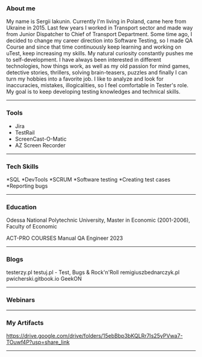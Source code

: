 ### About me

My name is Sergii Iakunin. Currently I'm living in Poland, came here from Ukraine in 2015. 
Last few years I worked in Transport sector and made way from Junior Dispatcher to Chief of Transport Department. Some time ago, I decided to change my career direction into Software Testing, so I made QA Course and since that time continuously keep learning and working on uTest, keep increasing my skills.
My natural curiosity constantly pushes me to self-development. I have always been interested in different technologies, how things work, as well as my old passion for mind games, detective stories, thrillers, solving brain-teasers, puzzles and finally I can turn my hobbies into a favorite job. I like to analyze and look for inaccuracies, mistakes, illogicalities, so I feel comfortable in Tester's role.
My goal is to keep developing testing knowledges and technical skills.
_____________________________________________________________________________________________________

### Tools

* Jira
* TestRail
* ScreenCast-O-Matic
* AZ Screen Recorder
_____________________________________________________________________________________________________

### Tech Skills

*SQL
*DevTools
*SCRUM
*Software testing
*Creating test cases
*Reporting bugs

_____________________________________________________________________________________________________

### Education

Odessa National Polytechnic University, Master in Economic (2001-2006), Faculty of Economic

ACT-PRO COURSES Manual QA Engineer 2023

_____________________________________________________________________________________________________

### Blogs

testerzy.pl
testuj.pl - Test, Bugs & Rock'n'Roll
remigiuszbednarczyk.pl
pwicherski.gitbook.io
GeekON
_____________________________________________________________________________________________________

### Webinars

_____________________________________________________________________________________________________

### My Artifacts

https://drive.google.com/drive/folders/15ebBbp3bKQLRr7Is25yPVwa7-TOuwf4P?usp=share_link

_____________________________________________________________________________________________________

### 


<!--
**Sergi5/Sergi5** is a ✨ _special_ ✨ repository because its `README.md` (this file) appears on your GitHub profile.

Here are some ideas to get you started:

- 🔭 I’m currently working on ...
- 🌱 I’m currently learning ...
- 👯 I’m looking to collaborate on ...
- 🤔 I’m looking for help with ...
- 💬 Ask me about ...
- 📫 How to reach me: ...
- 😄 Pronouns: ...
- ⚡ Fun fact: ...
-->

